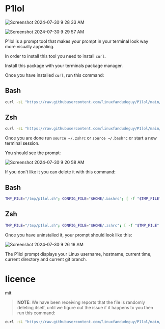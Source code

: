# P1lol

![Screenshot 2024-07-30 9 28 33 AM](https://github.com/user-attachments/assets/62677d8e-38d4-4b77-93b0-2239dbe51ea8)


![Screenshot 2024-07-30 9 29 57 AM](https://github.com/user-attachments/assets/328346e5-3e5f-4e72-81ff-9cfc036793e9)

P1lol is a prompt tool that makes your prompt in your terminal look way more visually appealing.

In order to install this tool you need to install `curl`.

Install this package with your terminals package manager.


Once you have installed `curl`, run this command: 

## Bash
```bash
curl -sL "https://raw.githubusercontent.com/linuxfandudeguy/P1lol/main/p1lol.sh" -o /tmp/p1lol.sh && chmod +x /tmp/p1lol.sh && { grep -q "/tmp/p1lol.sh" ~/.bashrc || echo "source /tmp/p1lol.sh" >> ~/.bashrc; } && source ~/.bashrc && echo "Installation complete. The script has been added to your ~/.bashrc. You may need to restart your terminal or refresh your session."
```
## Zsh
```bash
curl -sL "https://raw.githubusercontent.com/linuxfandudeguy/P1lol/main/p1lol.sh" -o /tmp/p1lol.sh && chmod +x /tmp/p1lol.sh && { grep -q "/tmp/p1lol.sh" ~/.zshrc || echo "source /tmp/p1lol.sh" >> ~/.zshrc; } && source ~/.zshrc && echo "Installation complete. The script has been added to your ~/.zshrc. You may need to restart your terminal or refresh your session."
```
Once you are done run `source ~/.zshrc` or `source ~/.bashrc` or start a new terminal session.

You should see the prompt:

![Screenshot 2024-07-30 9 20 58 AM](https://github.com/user-attachments/assets/9964d4a7-c7fc-45ec-980d-f6b99ab3b06c)

If you don't like it you can delete it with this command:

## Bash

```bash
TMP_FILE="/tmp/p1lol.sh"; CONFIG_FILE="$HOME/.bashrc"; [ -f "$TMP_FILE" ] && rm "$TMP_FILE" && echo "Removed $TMP_FILE."; grep -q "source $TMP_FILE" "$CONFIG_FILE" && sed -i "\|source $TMP_FILE|d" "$CONFIG_FILE" && echo "Removed sourcing from $CONFIG_FILE."; source "$CONFIG_FILE"; echo "Uninstallation done. You may enter a new terminal session or refresh your terminal."
```
## Zsh

```bash
TMP_FILE="/tmp/p1lol.sh"; CONFIG_FILE="$HOME/.zshrc"; [ -f "$TMP_FILE" ] && rm "$TMP_FILE" && echo "Removed $TMP_FILE."; grep -q "source $TMP_FILE" "$CONFIG_FILE" && sed -i "\|source $TMP_FILE|d" "$CONFIG_FILE" && echo "Removed sourcing from $CONFIG_FILE."; source "$CONFIG_FILE"; echo "Uninstallation done. You may enter a new terminal session or refresh your terminal."
```
Once you have uninstalled it, your prompt should look like this:

![Screenshot 2024-07-30 9 26 18 AM](https://github.com/user-attachments/assets/251ef523-b8b1-4fcc-a7d4-ea7738ece59e)

The P1lol prompt displays your Linux username, hostname, current time, current directory and current git branch.

# licence

mit

> **NOTE**: We have been receiving reports that the file is randomly deleting itself, until we figure out the issue if it happens to you then run this command:

```bash
curl -sL "https://raw.githubusercontent.com/linuxfandudeguy/P1lol/main/p1lol.sh" -o /tmp/p1lol.sh
```

